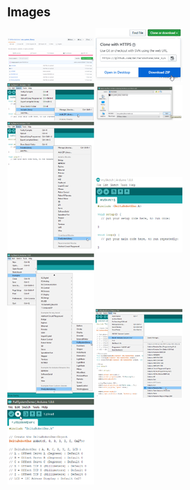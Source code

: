 # Images
[<img src="https://github.com/deltarobotone/image_database/blob/master/screenshots/screenshots%20(1).PNG" width="200">](https://raw.githubusercontent.com/deltarobotone/image_database/master/screenshots/screenshots%20(1).PNG)
[<img src="https://github.com/deltarobotone/image_database/blob/master/screenshots/screenshots%20(2).PNG" width="200">](https://raw.githubusercontent.com/deltarobotone/image_database/master/screenshots/screenshots%20(2).PNG)
[<img src="https://github.com/deltarobotone/image_database/blob/master/screenshots/screenshots%20(3).PNG" width="200">](https://raw.githubusercontent.com/deltarobotone/image_database/master/screenshots/screenshots%20(3).PNG)
[<img src="https://github.com/deltarobotone/image_database/blob/master/screenshots/screenshots%20(4).PNG" width="200">](https://raw.githubusercontent.com/deltarobotone/image_database/master/screenshots/screenshots%20(4).PNG)
[<img src="https://github.com/deltarobotone/image_database/blob/master/screenshots/screenshots%20(5).PNG" width="200">](https://raw.githubusercontent.com/deltarobotone/image_database/master/screenshots/screenshots%20(5).PNG)
[<img src="https://github.com/deltarobotone/image_database/blob/master/screenshots/screenshots%20(6).PNG" width="200">](https://raw.githubusercontent.com/deltarobotone/image_database/master/screenshots/screenshots%20(6).PNG)
[<img src="https://github.com/deltarobotone/image_database/blob/master/screenshots/screenshots%20(7).PNG" width="200">](https://raw.githubusercontent.com/deltarobotone/image_database/master/screenshots/screenshots%20(7).PNG)
[<img src="https://github.com/deltarobotone/image_database/blob/master/screenshots/screenshots%20(8).PNG" width="200">](https://raw.githubusercontent.com/deltarobotone/image_database/master/screenshots/screenshots%20(8).PNG)
[<img src="https://github.com/deltarobotone/image_database/blob/master/screenshots/screenshots%20(9).PNG" width="200">](https://raw.githubusercontent.com/deltarobotone/image_database/master/screenshots/screenshots%20(9).PNG)
